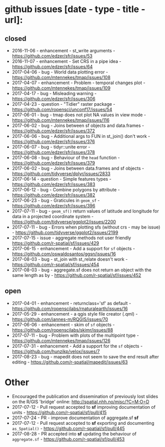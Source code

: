 # github issues [date - type - title - url]:

## closed

- 2016-11-06 - enhancement - st_write arguments - https://github.com/edzer/sfr/issues/53
- 2016-11-07 - enhancement - Set CRS in a pipe idea - https://github.com/edzer/sfr/issues/64
- 2017-04-06 - bug - World data plotting error - https://github.com/mtennekes/tmap/issues/108
- 2017-04-07 - enhancement - Problem - temporal changes plot - https://github.com/mtennekes/tmap/issues/109
- 2017-04-17 - bug - Misleading warning - https://github.com/edzer/sfr/issues/306
- 2017-04-23 - question - "Tidier" raster package - https://github.com/ropensci/unconf17/issues/54
- 2017-06-01 - bug - tmap does not plot NA values in view mode - https://github.com/mtennekes/tmap/issues/116
- 2017-06-02 - bug - Joins between sf objects and data.frames - https://github.com/edzer/sfr/issues/372
- 2017-06-06 - bug - Additional args to FUN in st_join() don't work - https://github.com/edzer/sfr/issues/376
- 2017-06-07 - bug - tidyr::unite error - https://github.com/edzer/sfr/issues/378
- 2017-06-08 - bug - Behaviour of the `head` function - https://github.com/edzer/sfr/issues/379
- 2017-06-02 - bug - Joins between data.frames and sf objects - https://github.com/tidyverse/dplyr/issues/2833
- 2017-06-14 - question - Simple features types - https://github.com/edzer/sfr/issues/383
- 2017-06-12 - bug - Combine polygons by attribute - https://github.com/edzer/sfr/issues/382
- 2017-06-23 - bug - Graticules in `geom_sf` - https://github.com/edzer/sfr/issues/396
- 2017-07-11 - bug - `geom_sf()` return values of latitude and longitude for data in a projected coordinate system - https://github.com/tidyverse/ggplot2/issues/2200
- 2017-07-11 - bug - Errors when plotting sfs (without crs - may be issue) - https://github.com/tidyverse/ggplot2/issues/2199
- 2017-07-15 - issue - aggregate methods not user friendly https://github.com/r-spatial/sf/issues/429
- 2017-06-15 - enhancement - Add a support for `sf` objects - https://github.com/oswaldosantos/ggsn/issues/16
- 2017-08-03 - bug - st_join with st_relate doesn't work - https://github.com/r-spatial/sf/issues/454
- 2017-08-03 - bug - aggregate.sf does not return an object with the same length as by - https://github.com/r-spatial/sf/issues/452

## open

- 2017-04-01 - enhancement - returnclass='sf' as default - https://github.com/ropenscilabs/rnaturalearth/issues/16
- 2017-05-29 - enhancement - a qgis style file creator (.qml) - https://github.com/jannes-m/RQGIS/issues/70
- 2017-06-06 - enhancement - skim of `sf` objects - https://github.com/ropenscilabs/skimr/issues/88
- 2017-07-11 - bug - Problem with plots of the multipoint type - https://github.com/mtennekes/tmap/issues/126
- 2017-07-31 - enhancement - Add a support for the `sf` objects - https://github.com/hunzikp/velox/issues/7
- 2017-08-23 - bug - mapedit does not seem to save the end result after editing - https://github.com/r-spatial/mapedit/issues/63

# Other

- Encouraged the publication and dissemination of previously lost slides on the R/GIS 'bridge' online: http://spatial.nhh.no/misc/?C=M;O=D
- 2017-07-12 - Pull request accepted to **sf** improving documentation of units - https://github.com/r-spatial/sf/pull/415
- 2017-07-24 - PR - improve documentation of aggregate.sf **sf**
- 2017-07-12 - Pull request accepted to **sf** exporting and documenting `as_Spatial()` - https://github.com/r-spatial/sf/pull/445
- 2017-08-28 - PR accepted into **sf** updating the behaviour of `aggregate.sf` - https://github.com/r-spatial/sf/pull/453
